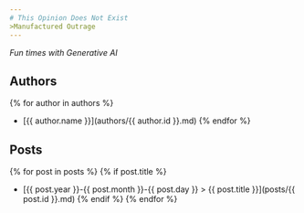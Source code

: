 ```yaml
---
# This Opinion Does Not Exist
>Manufactured Outrage
---
```

*Fun times with Generative AI*

## Authors

{% for author in authors %}
* [{{ author.name }}](authors/{{ author.id }}.md)
{% endfor %}

## Posts

{% for post in posts %}
{% if post.title %}
* [{{ post.year }}-{{ post.month }}-{{ post.day }} > {{ post.title }}](posts/{{ post.id }}.md)
{% endif %}
{% endfor %}
